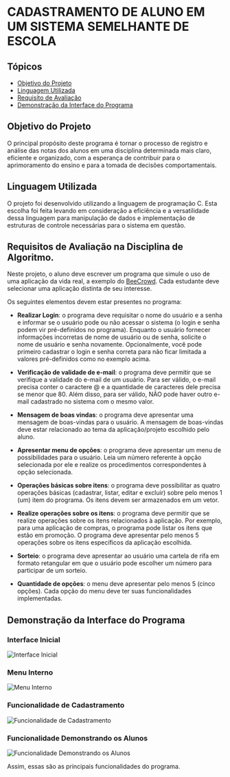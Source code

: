 # CADASTRAMENTO DE ALUNO EM UM SISTEMA SEMELHANTE DE ESCOLA

## Tópicos

- [Objetivo do Projeto](#objetivo-do-projeto)
- [Linguagem Utilizada](#linguagem-utilizada)
- [Requisito de Avaliação](#requisitos-de-avaliação-na-disciplina-de-algoritmo)
- [Demonstração da Interface do Programa](#demonstração-da-interface-do-programa)

## Objetivo do Projeto

O principal propósito deste programa é tornar o processo de registro e análise das notas dos alunos em uma disciplina determinada mais claro, eficiente e organizado, com a esperança de contribuir para o aprimoramento do ensino e para a tomada de decisões comportamentais.

## Linguagem Utilizada

O projeto foi desenvolvido utilizando a linguagem de programação C. Esta escolha foi feita levando em consideração a eficiência e a versatilidade dessa linguagem para manipulação de dados e implementação de estruturas de controle necessárias para o sistema em questão.

## Requisitos de Avaliação na Disciplina de Algoritmo.

Neste projeto, o aluno deve escrever um programa que simule o uso de uma aplicação da vida real, a exemplo do [BeeCrowd](https://www.beecrowd.com.br/). Cada estudante deve selecionar uma aplicação distinta de seu interesse.

Os seguintes elementos devem estar presentes no programa:

- **Realizar Login**: o programa deve requisitar o nome do usuário e a senha e informar se o usuário pode ou não acessar o sistema (o login e senha podem vir pré-definidos no programa). Enquanto o usuário fornecer informações incorretas de nome de usuário ou de senha, solicite o nome de usuário e senha novamente. Opcionalmente, você pode primeiro cadastrar o login e senha correta para não ficar limitada a valores pré-definidos como no exemplo acima.

- **Verificação de validade de e-mail**: o programa deve permitir que se verifique a validade do e-mail de um usuário. Para ser válido, o e-mail precisa conter o caractere @ e a quantidade de caracteres dele precisa se menor que 80. Além disso, para ser válido, NÃO pode haver outro e-mail cadastrado no sistema com o mesmo valor.

- **Mensagem de boas vindas**: o programa deve apresentar uma mensagem de boas-vindas para o usuário. A mensagem de boas-vindas deve estar relacionado ao tema da aplicação/projeto escolhido pelo aluno.

- **Apresentar menu de opções**: o programa deve apresentar um menu de possibilidades para o usuário. Leia um número referente à opção selecionada por ele e realize os procedimentos correspondentes à opção selecionada.

- **Operações básicas sobre itens**: o programa deve possibilitar as quatro operações básicas (cadastrar, listar, editar e excluir) sobre pelo menos 1 (um) item do programa. Os itens devem ser armazenados em um vetor.

- **Realize operações sobre os itens**: o programa deve permitir que se realize operações sobre os itens relacionados à aplicação. Por exemplo, para uma aplicação de compras, o programa pode listar os itens que estão em promoção. O programa deve apresentar pelo menos 5 operações sobre os itens específicos da aplicação escolhida.

- **Sorteio**: o programa deve apresentar ao usuário uma cartela de rifa em formato retangular em que o usuário pode escolher um número para participar de um sorteio.

- **Quantidade de opções**: o menu deve apresentar pelo menos 5 (cinco opções). Cada opção do menu deve ter suas funcionalidades implementadas.

## Demonstração da Interface do Programa

### Interface Inicial

![Interface Inicial](https://github.com/thyagofab/Faculdade/assets/143232809/c2ef1e38-f088-4e21-8af2-63d6c8170606)

### Menu Interno

![Menu Interno](https://github.com/thyagofab/Faculdade/assets/143232809/eb83d430-ae4c-4dfc-acef-80cef0486e0c)

### Funcionalidade de Cadastramento

![Funcionalidade de Cadastramento](https://github.com/thyagofab/Faculdade/assets/143232809/6ed398ef-e103-45a8-a86a-3039a081c623)

### Funcionalidade Demonstrando os Alunos

![Funcionalidade Demonstrando os Alunos](https://github.com/thyagofab/Faculdade/assets/143232809/802d02b4-b965-47ed-88ae-0d768eaa19d5)

Assim, essas são as principais funcionalidades do programa.

